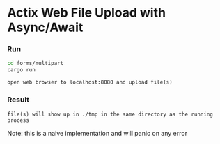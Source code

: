 # Actix Web File Upload with Async/Await

### Run

```sh
cd forms/multipart
cargo run
```

``` open web browser to localhost:8080 and upload file(s) ```

### Result

``` file(s) will show up in ./tmp in the same directory as the running process ```

Note: this is a naive implementation and will panic on any error
